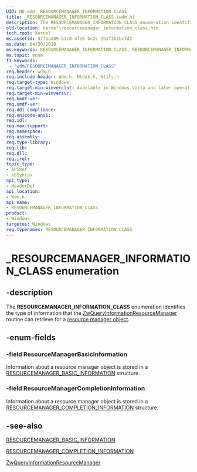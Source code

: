 ```yaml
---
UID: NE:wdm._RESOURCEMANAGER_INFORMATION_CLASS
title: _RESOURCEMANAGER_INFORMATION_CLASS (wdm.h)
description: The RESOURCEMANAGER_INFORMATION_CLASS enumeration identifies the type of information that the ZwQueryInformationResourceManager routine can retrieve for a resource manager object.
old-location: kernel\resourcemanager_information_class.htm
tech.root: kernel
ms.assetid: 5ffaad89-b3c0-4fe6-bc2c-2b1f3b1bcfd2
ms.date: 04/30/2018
ms.keywords: RESOURCEMANAGER_INFORMATION_CLASS, RESOURCEMANAGER_INFORMATION_CLASS enumeration [Kernel-Mode Driver Architecture], ResourceManagerBasicInformation, ResourceManagerCompletionInformation, _RESOURCEMANAGER_INFORMATION_CLASS, kernel.resourcemanager_information_class, ktm_ref_72b34c92-3548-4148-94c2-49f4a66ad4bf.xml, wdm/RESOURCEMANAGER_INFORMATION_CLASS, wdm/ResourceManagerBasicInformation, wdm/ResourceManagerCompletionInformation
ms.topic: enum
f1_keywords:
 - "wdm/RESOURCEMANAGER_INFORMATION_CLASS"
req.header: wdm.h
req.include-header: Wdm.h, Ntddk.h, Ntifs.h
req.target-type: Windows
req.target-min-winverclnt: Available in Windows Vista and later operating system versions.
req.target-min-winversvr: 
req.kmdf-ver: 
req.umdf-ver: 
req.ddi-compliance: 
req.unicode-ansi: 
req.idl: 
req.max-support: 
req.namespace: 
req.assembly: 
req.type-library: 
req.lib: 
req.dll: 
req.irql: 
topic_type:
- APIRef
- kbSyntax
api_type:
- HeaderDef
api_location:
- Wdm.h
api_name:
- RESOURCEMANAGER_INFORMATION_CLASS
product:
- Windows
targetos: Windows
req.typenames: RESOURCEMANAGER_INFORMATION_CLASS
---
```


# _RESOURCEMANAGER_INFORMATION_CLASS enumeration


## -description


The <b>RESOURCEMANAGER_INFORMATION_CLASS</b> enumeration identifies the type of information that the <a href="https://docs.microsoft.com/windows-hardware/drivers/ddi/wdm/nf-wdm-ntqueryinformationresourcemanager">ZwQueryInformationResourceManager</a> routine can retrieve for a <a href="https://docs.microsoft.com/windows-hardware/drivers/kernel/resource-manager-objects">resource manager object</a>.


## -enum-fields




### -field ResourceManagerBasicInformation

Information about a resource manager object is stored in a <a href="https://docs.microsoft.com/windows-hardware/drivers/ddi/wdm/ns-wdm-_resourcemanager_basic_information">RESOURCEMANAGER_BASIC_INFORMATION</a> structure. 


### -field ResourceManagerCompletionInformation

Information about a resource manager object is stored in a <a href="https://docs.microsoft.com/windows-hardware/drivers/ddi/wdm/ns-wdm-_resourcemanager_completion_information">RESOURCEMANAGER_COMPLETION_INFORMATION</a> structure. 


## -see-also




<a href="https://docs.microsoft.com/windows-hardware/drivers/ddi/wdm/ns-wdm-_resourcemanager_basic_information">RESOURCEMANAGER_BASIC_INFORMATION</a>



<a href="https://docs.microsoft.com/windows-hardware/drivers/ddi/wdm/ns-wdm-_resourcemanager_completion_information">RESOURCEMANAGER_COMPLETION_INFORMATION</a>



<a href="https://docs.microsoft.com/windows-hardware/drivers/ddi/wdm/nf-wdm-ntqueryinformationresourcemanager">ZwQueryInformationResourceManager</a>
 

 

